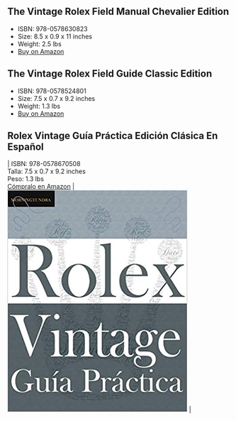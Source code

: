 ## The Vintage Rolex Field Manual Chevalier Edition
- ISBN: 978-0578630823
- Size: 8.5 x 0.9 x 11 inches
- Weight: 2.5 lbs
- [Buy on Amazon](https://www.amazon.com/Vintage-Rolex-Field-Manual-Collectors/dp/0578630826/) 

## The Vintage Rolex Field Guide Classic Edition 
- ISBN: 978-0578524801
- Size: 7.5 x 0.7 x 9.2 inches
- Weight: 1.3 lbs
- [Buy on Amazon](https://www.amazon.com/dp/0578524805/)

## Rolex Vintage Guía Práctica Edición Clásica En Español
| ISBN: 978-0578670508 <br> Talla: 7.5 x 0.7 x 9.2 inches <br> Peso: 1.3 lbs <br> [Cómpralo en Amazon](https://www.amazon.com/Gu%C3%ADa-Pr%C3%A1ctica-Rolex-Vintage-supervivencia/dp/057867050X/) | ![](images/vrfg-ES-cover.jpg) |
